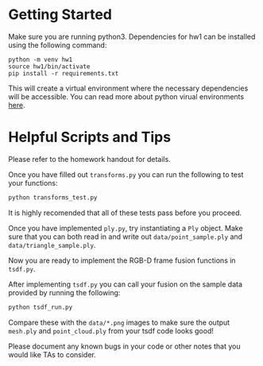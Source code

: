 # Getting Started
Make sure you are running python3. Dependencies for hw1 can be installed using the following command:

```
python -m venv hw1
source hw1/bin/activate
pip install -r requirements.txt
```

This will create a virtual environment where the necessary dependencies will be accessible.
You can read more about python virual environments [here](https://pymbook.readthedocs.io/en/latest/virtualenv.html).


# Helpful Scripts and Tips
Please refer to the homework handout for details.

Once you have filled out `transforms.py` you can run the following to test your functions:
```bash
python transforms_test.py
```
It is highly recomended that all of these tests pass before you proceed.

Once you have implemented `ply.py`, try instantiating a `Ply` object. Make sure that you can both read in and write out `data/point_sample.ply` and `data/triangle_sample.ply`.

Now you are ready to implement the RGB-D frame fusion functions in `tsdf.py`.

After implementing `tsdf.py` you can call your fusion on the sample data provided by running the following:
```bash
python tsdf_run.py
```
Compare these with the `data/*.png` images to make sure the output `mesh.ply` and `point_cloud.ply` from your tsdf code looks good!

Please document any known bugs in your code or other notes that you would like TAs to consider.